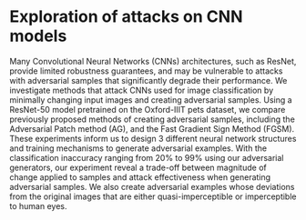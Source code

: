 # Exploration of attacks on CNN models

Many Convolutional Neural Networks (CNNs) architectures, such as ResNet, provide limited robustness guarantees,
and may be vulnerable to attacks with adversarial samples that significantly degrade their performance.
We investigate methods that attack CNNs used for image classification by minimally changing input images and creating adversarial samples.
Using a ResNet-50 model pretrained on the Oxford-IIIT pets dataset, we compare previously proposed methods of creating adversarial samples,
including the Adversarial Patch method (AG), and the Fast Gradient Sign Method (FGSM). These experiments inform
us to design 3 different neural network structures and training mechanisms to generate adversarial examples.
With the classification inaccuracy ranging from 20% to 99% using our adversarial generators,
our experiment reveal a trade-off between magnitude of change applied to samples and attack effectiveness when generating adversarial samples.
We also create adversarial examples whose deviations from the original images that are either quasi-imperceptible or imperceptible to human eyes.
